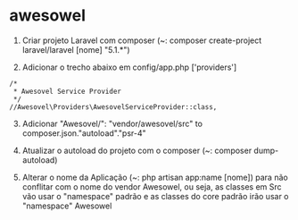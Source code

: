 # awesowel

1. Criar projeto Laravel com composer (~: composer create-project laravel/laravel [nome] "5.1.*")

2. Adicionar o trecho abaixo em config/app.php ['providers']
```
/*
 * Awesovel Service Provider
 */
//Awesovel\Providers\AwesovelServiceProvider::class,
```

3. Adicionar "Awesovel\/": "vendor/awesovel/src" to composer.json."autoload"."psr-4"

4. Atualizar o autoload do projeto com o composer (~: composer dump-autoload)

5. Alterar o nome da Aplicação (~: php artisan app:name [nome]) para não conflitar com o nome do vendor Awesowel, ou seja, as classes em Src vão usar o "namespace" padrão e as classes do core padrão irão usar o "namespace" Awesowel

